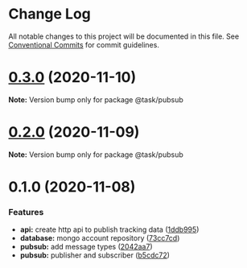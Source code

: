 # Change Log

All notable changes to this project will be documented in this file.
See [Conventional Commits](https://conventionalcommits.org) for commit guidelines.

# [0.3.0](https://github.com/HitkoDev/slider/compare/v0.2.1...v0.3.0) (2020-11-10)

**Note:** Version bump only for package @task/pubsub





# [0.2.0](https://github.com/HitkoDev/slider/compare/v0.1.0...v0.2.0) (2020-11-09)

**Note:** Version bump only for package @task/pubsub





# 0.1.0 (2020-11-08)


### Features

* **api:** create http api to publish tracking data ([1ddb995](https://github.com/HitkoDev/slider/commit/1ddb995875655c5fef381a13eab5c723016853fd))
* **database:** mongo account repository ([73cc7cd](https://github.com/HitkoDev/slider/commit/73cc7cdcd8ef63b90d17c45deac993b7c13fb49f))
* **pubsub:** add message types ([2042aa7](https://github.com/HitkoDev/slider/commit/2042aa76a398d4e6f18972613650a334a52be1df))
* **pubsub:** publisher and subscriber ([b5cdc72](https://github.com/HitkoDev/slider/commit/b5cdc72caf28ebf2e076a785d9f708d8b24caea3))
